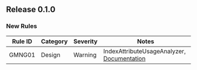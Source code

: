 ## Release 0.1.0

### New Rules

Rule ID | Category | Severity | Notes
--------|----------|----------|-------
GMNG01 | Design | Warning | IndexAttributeUsageAnalyzer, [Documentation](https://github.com/gsoft-inc/gsoft-extensions-mongo)